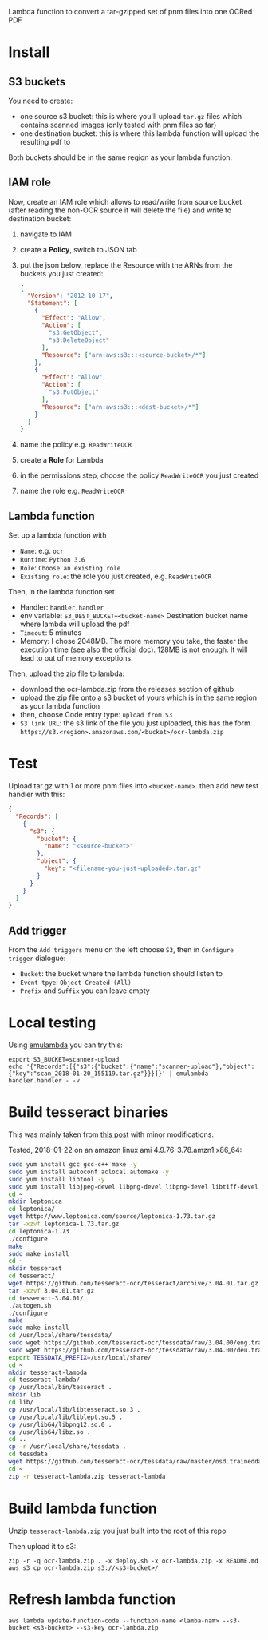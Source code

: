 Lambda function to convert a tar-gzipped set of pnm files into one OCRed PDF

# Install

## S3 buckets

You need to create:

- one source s3 bucket: this is where you'll upload `tar.gz` files which contains scanned images (only tested with pnm files so far)
- one destination bucket: this is where this lambda function will upload the resulting pdf to

Both buckets should be in the same region as your lambda function.

## IAM role

Now, create an IAM role which allows to read/write from source bucket (after reading the non-OCR source it will delete the file) and write to destination bucket:

1. navigate to IAM
2. create a **Policy**, switch to JSON tab
3. put the json below, replace the Resource with the ARNs from the buckets you just created:

	```json
	{
	  "Version": "2012-10-17",
	  "Statement": [
	    {
	      "Effect": "Allow",
	      "Action": [
	        "s3:GetObject",
	        "s3:DeleteObject"
	      ],
	      "Resource": ["arn:aws:s3:::<source-bucket>/*"]
	    },
	    {
	      "Effect": "Allow",
	      "Action": [
	        "s3:PutObject"
	      ],
	      "Resource": ["arn:aws:s3:::<dest-bucket>/*"]
	    }
	  ]
	}
	```
4. name the policy e.g. `ReadWriteOCR`
5. create a **Role** for Lambda
6. in the permissions step, choose the policy `ReadWriteOCR` you just created
7. name the role e.g. `ReadWriteOCR`


## Lambda function

Set up a lambda function with

- `Name`: e.g. `ocr`
- `Runtime`: `Python 3.6`
- `Role`: `Choose an existing role`
- `Existing role`: the role you just created, e.g. `ReadWriteOCR`

Then, in the lambda function set

- Handler: `handler.handler`
- env variable: `S3_DEST_BUCKET=<bucket-name>` Destination bucket name where lambda will upload the pdf
- `Timeout`: 5 minutes
- Memory: I chose 2048MB. The more memory you take, the faster the execution time (see also [the official doc](https://docs.aws.amazon.com/lambda/latest/dg/resource-model.html)). 128MB is not enough. It will lead to out of memory exceptions.

Then, upload the zip file to lambda:

- download the ocr-lambda.zip from the releases section of github
- upload the zip file onto a s3 bucket of yours which is in the same region as your lambda function
- then, choose Code entry type: `upload from S3`
- `S3 link URL`: the s3 link of the file you just uploaded, this has the form `https://s3.<region>.amazonaws.com/<bucket>/ocr-lambda.zip`

# Test

Upload tar.gz with 1 or more pnm files into `<bucket-name>`. then add new test handler with this:

```json
{
  "Records": [
    {
      "s3": {
        "bucket": {
          "name": "<source-bucket>"
        },
        "object": {
          "key": "<filename-you-just-uploaded>.tar.gz"
        }
      }
    }
  ]
}
```

## Add trigger

From the `Add triggers` menu on the left choose `S3`, then in `Configure trigger` dialogue:

- `Bucket`: the bucket where the lambda function should listen to
- `Event tpye`: `Object Created (All)`
- `Prefix` and `Suffix` you can leave empty

# Local testing

Using [emulambda](https://github.com/fugue/emulambda) you can try this:

```
export S3_BUCKET=scanner-upload
echo '{"Records":[{"s3":{"bucket":{"name":"scanner-upload"},"object":{"key":"scan_2018-01-20_155119.tar.gz"}}}]}' | emulambda handler.handler - -v
```

# Build tesseract binaries

This was mainly taken from  [this post](https://stackoverflow.com/questions/33588262/tesseract-ocr-on-aws-lambda-via-virtualenv) with minor modifications.

Tested, 2018-01-22 on an amazon linux ami 4.9.76-3.78.amzn1.x86_64:

```bash
sudo yum install gcc gcc-c++ make -y
sudo yum install autoconf aclocal automake -y
sudo yum install libtool -y
sudo yum install libjpeg-devel libpng-devel libpng-devel libtiff-devel zlib-devel -y
cd ~
mkdir leptonica
cd leptonica/
wget http://www.leptonica.com/source/leptonica-1.73.tar.gz
tar -xzvf leptonica-1.73.tar.gz
cd leptonica-1.73
./configure
make
sudo make install
cd ~
mkdir tesseract
cd tesseract/
wget https://github.com/tesseract-ocr/tesseract/archive/3.04.01.tar.gz
tar -xzvf 3.04.01.tar.gz
cd tesseract-3.04.01/
./autogen.sh
./configure
make
sudo make install
cd /usr/local/share/tessdata/
sudo wget https://github.com/tesseract-ocr/tessdata/raw/3.04.00/eng.traineddata
sudo wget https://github.com/tesseract-ocr/tessdata/raw/3.04.00/deu.traineddata
export TESSDATA_PREFIX=/usr/local/share/
cd ~
mkdir tesseract-lambda
cd tesseract-lambda/
cp /usr/local/bin/tesseract .
mkdir lib
cd lib/
cp /usr/local/lib/libtesseract.so.3 .
cp /usr/local/lib/liblept.so.5 .
cp /usr/lib64/libpng12.so.0 .
cp /usr/lib64/libz.so .
cd ..
cp -r /usr/local/share/tessdata .
cd tessdata
wget https://github.com/tesseract-ocr/tessdata/raw/master/osd.traineddata
cd ~
zip -r tesseract-lambda.zip tesseract-lambda
```

# Build lambda function

Unzip `tesseract-lambda.zip` you just built into the root of this repo

Then upload it to s3:

```
zip -r -q ocr-lambda.zip . -x deploy.sh -x ocr-lambda.zip -x README.md
aws s3 cp ocr-lambda.zip s3://<s3-bucket>/
```

# Refresh lambda function

```
aws lambda update-function-code --function-name <lamba-nam> --s3-bucket <s3-bucket> --s3-key ocr-lambda.zip
```